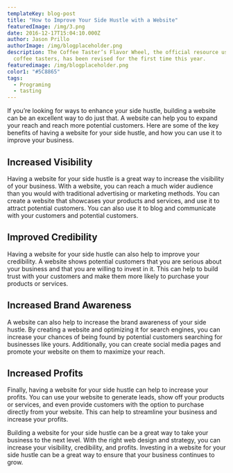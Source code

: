 ```yaml
---
templateKey: blog-post
title: "How to Improve Your Side Hustle with a Website"
featuredImage: /img/3.png
date: 2016-12-17T15:04:10.000Z
author: Jason Prillo
authorImage: /img/blogplaceholder.png
description: The Coffee Taster’s Flavor Wheel, the official resource used by
  coffee tasters, has been revised for the first time this year.
featuredimage: /img/blogplaceholder.png
color1: "#5C8865"
tags:
  - Programing
  - tasting
---
```


If you’re looking for ways to enhance your side hustle, building a website can be an excellent way to do just that. A website can help you to expand your reach and reach more potential customers. Here are some of the key benefits of having a website for your side hustle, and how you can use it to improve your business.


## Increased Visibility

Having a website for your side hustle is a great way to increase the visibility of your business. With a website, you can reach a much wider audience than you would with traditional advertising or marketing methods. You can create a website that showcases your products and services, and use it to attract potential customers. You can also use it to blog and communicate with your customers and potential customers.


## Improved Credibility

Having a website for your side hustle can also help to improve your credibility. A website shows potential customers that you are serious about your business and that you are willing to invest in it. This can help to build trust with your customers and make them more likely to purchase your products or services.


## Increased Brand Awareness

A website can also help to increase the brand awareness of your side hustle. By creating a website and optimizing it for search engines, you can increase your chances of being found by potential customers searching for businesses like yours. Additionally, you can create social media pages and promote your website on them to maximize your reach.


## Increased Profits

Finally, having a website for your side hustle can help to increase your profits. You can use your website to generate leads, show off your products or services, and even provide customers with the option to purchase directly from your website. This can help to streamline your business and increase your profits.


Building a website for your side hustle can be a great way to take your business to the next level. With the right web design and strategy, you can increase your visibility, credibility, and profits. Investing in a website for your side hustle can be a great way to ensure that your business continues to grow.